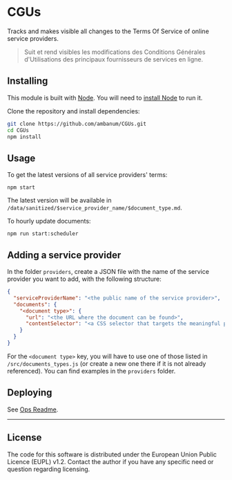 # CGUs

Tracks and makes visible all changes to the Terms Of Service of online service providers.

> Suit et rend visibles les modifications des Conditions Générales d'Utilisations des principaux fournisseurs de services en ligne.

## Installing

This module is built with [Node](https://nodejs.org/en/). You will need to [install Node](https://nodejs.org/en/download/) to run it.

Clone the repository and install dependencies:

```sh
git clone https://github.com/ambanum/CGUs.git
cd CGUs
npm install
```

## Usage

To get the latest versions of all service providers' terms:

```
npm start
```

The latest version will be available in `/data/sanitized/$service_provider_name/$document_type.md`.

To hourly update documents:

```
npm run start:scheduler
```

## Adding a service provider

In the folder `providers`, create a JSON file with the name of the service provider you want to add, with the following structure:

```json
{
  "serviceProviderName": "<the public name of the service provider>",
  "documents": {
    "<document type>": {
      "url": "<the URL where the document can be found>",
      "contentSelector": "<a CSS selector that targets the meaningful part of the document, excluding elements such as headers, footers and navigation>",
    }
  }
}
```

For the `<document type>` key, you will have to use one of those listed in `/src/documents_types.js` (or create a new one there if it is not already referenced).
You can find examples in the `providers` folder.

## Deploying

See [Ops Readme](ops/README.md).

- - -

## License

The code for this software is distributed under the European Union Public Licence (EUPL) v1.2.
Contact the author if you have any specific need or question regarding licensing.


